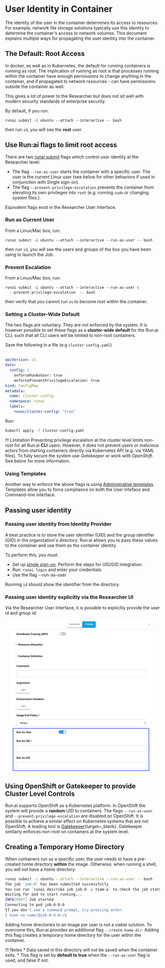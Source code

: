 
# User Identity in Container

The identity of the user in the container determines its access to resources. For example, network file storage solutions typically use this identity to determine the container's access to network volumes. This document explains multiple ways for propagating the user identity into the container.

## The Default: Root Access

In docker, as well as in Kubernetes, the default for running containers is running as _root_. The implication of running as root is that processes running within the container have enough permissions to change anything in the container, and if propagated to network resources - can have permissions outside the container as well. 

This gives a lot of power to the Researcher but does not sit well with modern security standards of enterprise security. 

By default, if you run:

```
runai submit -i ubuntu --attach --interactive -- bash
```
then run `id`, you will see the __root__ user. 

## Use Run:ai flags to limit root access

There are two [runai submit](../../../Researcher/cli-reference/runai-submit.md) flags which control user identity at the Researcher level:

* The flag `--run-as-user` starts the container with a specific user. The user is the current Linux user (see below for other behaviors if used in conjunction with Single sign-on). 
* The flag `--prevent-privilege-escalation` prevents the container from elevating its own privileges into `root` (e.g. running `sudo` or changing system files.). 

Equivalent flags exist in the Researcher User Interface.
### Run as Current User

From a Linux/Mac box, run:

```
runai submit -i ubuntu --attach --interactive --run-as-user -- bash
```

then run `id`, you will see the users and groups of the box you have been using to launch the Job.


### Prevent Escalation

From a Linux/Mac box, run:

```
runai submit -i ubuntu --attach --interactive --run-as-user \
  --prevent-privilege-escalation  -- bash
```

then verify that you cannot run `su` to become root within the container. 


### Setting a Cluster-Wide Default


The two flags are voluntary. They are not enforced by the system. It is however possible to set these flags as a __cluster-wide default__ for the Run:ai CLI, such that all CLI users will be limited to non-root containers.

Save the following in a file (e.g `cluster-config.yaml`)

``` YAML

apiVersion: v1
data:
  config: |
    enforceRunAsUser: true
    enforcePreventPrivilegeEscalation: true
kind: ConfigMap
metadata:
  name: cluster-config
  namespace: runai
  labels:
    runai/cluster-config: "true"
```

Run:

``` bash
kubectl apply -f cluster-config.yaml
``` 

!!! Limitation
    Preventing privilege escalation at the cluster level limits non-root for all Run:ai __CLI__ users. However, it does not prevent users or malicious actors from starting containers directly via Kubernetes API (e.g. via YAML files). To fully secure the system use _Gatekeeper_ or work with _OpenShift_. See below for more information.

### Using Templates

Another way to enforce the above flags is using [Administrative templates](../../../researcher-setup/templates/#administrative-templates). Templates allow you to force compliance on both the User Inteface and Command-line interface. 


## Passing user identity 
### Passing user identity from Identity Provider

A best practice is to store the user identifier (UID) and the group identifier (GID) in the organization's directory. Run:ai allows you to pass these values to the container and use them as the container identity.

To perform this, you must:

* Set up [single sign-on](../authentication/sso.md). Perform the steps for UID/GID integration.
* Run: `runai login` and enter your credentials
* Use the flag --run-as-user

Running `id` should show the identifier from the directory.


### Passing user identity explicitly via the Researcher UI 

Via the Researcher User Interface, it is possible to explicitly provide the user id and group id:

![](img/uid-explicit.png)


##  Using OpenShift or Gatekeeper to provide Cluster Level Controls


Run:ai supports OpenShift as a Kubernetes platform. In OpenShift the system will provide a __random__ UID to containers. The flags `--run-as-user` and `--prevent-privilege-escalation` are disabled on OpenShift.
It is possible to achieve a similar effect on Kubernetes systems that are not OpenShift. A leading tool is [Gatekeeper](https://open-policy-agent.github.io/gatekeeper/website/docs/){target=_blank}. Gatekeeper similarly enforces non-root on containers at the system level. 


## Creating a Temporary Home Directory

When containers run as a specific user, the user needs to have a pre-created home directory __within__ the image. Otherwise, when running a shell, you will not have a home directory:

``` bash hl_lines="8"
runai submit -i ubuntu --attach --interactive --run-as-user -- bash
The job 'job-0' has been submitted successfully
You can run `runai describe job job-0 -p team-a` to check the job status
Waiting for pod to start running...
INFO[0007] Job started
Connecting to pod job-0-0-0
If you don't see a command prompt, try pressing enter.
I have no name!@job-0-0-0:/$ 
```

Adding home directories to an image per user is not a viable solution. To overcome this, Run:ai provides an additional flag `--create-home-dir`. Adding this flag creates a temporary home directory for the user within the container.  

!!! Notes
    * Data saved in this directory will not be saved when the container exits. 
    * This flag is set by __default to true__ when the `--run-as-user` flag is used, and false if not.



